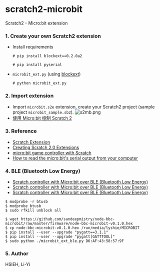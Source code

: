 # scratch2-microbit
Scratch2 - Micro:bit extension

### 1. Create your own Scratch2 extension
* Install requirements

    `# pip install blockext==0.2.0a2`

    `# pip install pyserial`

* `microbit_ext.py` (using [blockext](https://github.com/blockext/blockext))

    `# python microbit_ext.py`

### 2. Import extension
* Import `microbit.s2e` extension, create your Scratch2 project (sample project `microbit_sample.sb2`).
![s2mb.png](screenshots/s2mb.png)
* [使用 Micro:bit 控制 Scratch 2](https://www.youtube.com/watch?v=LmRsx7XCMOM)

### 3. Reference
- [Scratch Extension](https://wiki.scratch.mit.edu/wiki/Scratch_Extension)
- [Creating Scratch 2.0 Extensions](https://wiki.scratch.mit.edu/w/images/ExtensionsDoc.HTTP-9-11.pdf)
- [micro:bit game controller with Scratch](https://www.raspberrypi.org/learning/microbit-game-controller/)
- [How to read the micro:bit's serial output from your computer](https://www.microbit.co.uk/td/serial-library)

### 4. BLE (Bluetooth Low Energy)
* [Scratch controller with Micro:bit over BLE (Bluetooth Low Energy)](https://youtu.be/VrInYbzWn1I)
* [Scratch controller with Micro:bit over BLE (Bluetooth Low Energy)](https://youtu.be/DNTm0LNZBUU)
* [Scratch controller with Micro:bit over BLE (Bluetooth Low Energy)](https://youtu.be/kHZFJNNkeDY)

```
$ modprobe -r btusb
$ modprobe btusb
$ sudo rfkill unblock all

$ wget https://github.com/sandeepmistry/node-bbc-microbit/raw/master/firmware/node-bbc-microbit-v0.1.0.hex
$ cp node-bbc-microbit-v0.1.0.hex /run/media/lyshie/MICROBIT
$ pip install --user --upgrade "pygatt==3.1.1"
$ pip install --user --upgrade "pygatt[GATTTOOL]"
$ sudo python ./microbit_ext_ble.py D6:AF:43:58:57:9F
```

### 5. Author
HSIEH, Li-Yi
